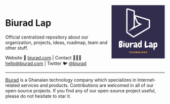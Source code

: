 <img align=right width="168" src="https://github.com/biurad/.github/blob/main/biurad.png">


<h1>Biurad Lap</h1>

<p>Official centralized repository about our organization, projects, ideas, roadmap, team and other stuff.</p>

<p>Website 🚀 <a href="https://biurad.com">biurad.com</a> | Contact 👨🏻‍💻 <a href="mailto:hello@biurad.com">hello@biurad.com</a> | Twitter 🐦 <a href="https://twitter.com/biurad">@biurad</a></p>

-----

[Biurad](https://biurad.com) is a Ghanaian technology company which specializes in Internet-related services and products. Contributions are welcomed in all of our open-source projects. If you find any of our open-source project useful, please do not hesitate to star it.
